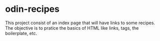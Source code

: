 # odin-recipes

This project consist of an index page that will have links to some recipes. 
The objective is to pratice the basics of HTML like links, tags, the boilerplate, etc.